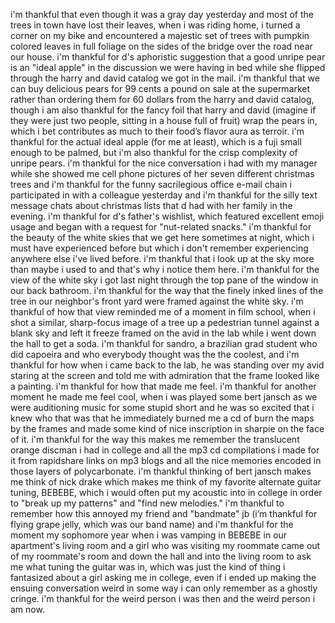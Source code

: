 i'm thankful that even though it was a gray day yesterday and most of the trees in town have lost their leaves, when i was riding home, i turned a corner on my bike and encountered a majestic set of trees with pumpkin colored leaves in full foliage on the sides of the bridge over the road near our house. i'm thankful for d's aphoristic suggestion that a good unripe pear is an "ideal apple" in the discussion we were having in bed while she flipped through the harry and david catalog we got in the mail. i'm thankful that we can buy delicious pears for 99 cents a pound on sale at the supermarket rather than ordering them for 60 dollars from the harry and david catalog, though i am also thankful for the fancy foil that harry and david (imagine if they were just two people, sitting in a house full of fruit) wrap the pears in, which i bet contributes as much to their food’s flavor aura as terroir. i'm thankful for the actual ideal apple (for me at least), which is a fuji small enough to be palmed, but i'm also thankful for the crisp complexity of unripe pears. i'm thankful for the nice conversation i had with my manager while she showed me cell phone pictures of her seven different christmas trees and i'm thankful for the funny sacrilegious office e-mail chain i participated in with a colleague yesterday and i'm thankful for the silly text message chats about christmas lists that d had with her family in the evening. i'm thankful for d's father's wishlist, which featured excellent emoji usage and began with a request for "nut-related snacks." i'm thankful for the beauty of the white skies that we get here sometimes at night, which i must have experienced before but which i don't remember experiencing anywhere else i've lived before. i'm thankful that i look up at the sky more than maybe i used to and that's why i notice them here. i'm thankful for the view of the white sky i got last night through the top pane of the window in our back bathroom. i'm thankful for the way that the finely inked lines of the tree in our neighbor's front yard were framed against the white sky. i'm thankful of how that view reminded me of a moment in film school, when i shot a similar, sharp-focus image of a tree up a pedestrian tunnel against a blank sky and left it freeze framed on the avid in the lab while i went down the hall to get a soda. i'm thankful for sandro, a brazilian grad student who did capoeira and who everybody thought was the the coolest, and i'm thankful for how when i came back to the lab, he was standing over my avid staring at the screen and told me with admiration that the frame looked like a painting. i'm thankful for how that made me feel. i'm thankful for another moment he made me feel cool, when i was played some bert jansch as we were auditioning music for some stupid short and he was so excited that i knew who that was that he immediately burned me a cd of burn the maps by the frames and made some kind of nice inscription in sharpie on the face of it. i'm thankful for the way this makes me remember the translucent orange discman i had in college and all the mp3 cd compilations i made for it from rapidshare links on mp3 blogs and all the nice memories encoded in those layers of polycarbonate. i'm thankful thinking of bert jansch makes me think of nick drake which makes me think of my favorite alternate guitar tuning, BEBEBE, which i would often put my acoustic into in college in order to "break up my patterns" and "find new melodies." i'm thankful to remember how this annoyed my friend and "bandmate" jb (i’m thankful for flying grape jelly, which was our band name) and i'm thankful for the moment my sophomore year when i was vamping in BEBEBE in our apartment's living room and a girl who was visiting my roommate came out of my roommate's room and down the hall and into the living room to ask me what tuning the guitar was in, which was just the kind of thing i fantasized about a girl asking me in college, even if i ended up making the ensuing conversation weird in some way i can only remember as a ghostly cringe. i'm thankful for the weird person i was then and the weird person i am now.